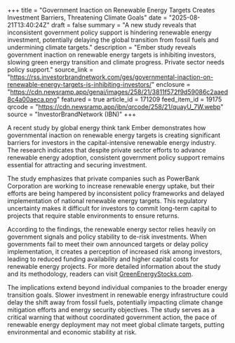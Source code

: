 +++
title = "Government Inaction on Renewable Energy Targets Creates Investment Barriers, Threatening Climate Goals"
date = "2025-08-21T13:40:24Z"
draft = false
summary = "A new study reveals that inconsistent government policy support is hindering renewable energy investment, potentially delaying the global transition from fossil fuels and undermining climate targets."
description = "Ember study reveals government inaction on renewable energy targets is inhibiting investors, slowing green energy transition and climate progress. Private sector needs policy support."
source_link = "https://rss.investorbrandnetwork.com/ges/governmental-inaction-on-renewable-energy-targets-is-inhibiting-investors/"
enclosure = "https://cdn.newsramp.app/genai/images/258/21/3811f572f9d59086c2aaed8c4a00aeca.png"
featured = true
article_id = 171209
feed_item_id = 19175
qrcode = "https://cdn.newsramp.app/ibn/qrcode/258/21/quayU_7W.webp"
source = "InvestorBrandNetwork (IBN)"
+++

<p>A recent study by global energy think tank Ember demonstrates how governmental inaction on renewable energy targets is creating significant barriers for investors in the capital-intensive renewable energy industry. The research indicates that despite private sector efforts to advance renewable energy adoption, consistent government policy support remains essential for attracting and securing investment.</p><p>The study emphasizes that private companies such as PowerBank Corporation are working to increase renewable energy uptake, but their efforts are being hampered by inconsistent policy frameworks and delayed implementation of national renewable energy targets. This regulatory uncertainty makes it difficult for investors to commit long-term capital to projects that require stable environments to ensure returns.</p><p>According to the findings, the renewable energy sector relies heavily on government signals and policy stability to de-risk investments. When governments fail to meet their own announced targets or delay policy implementation, it creates a perception of increased risk among investors, leading to reduced funding availability and higher capital costs for renewable energy projects. For more detailed information about the study and its methodology, readers can visit <a href="https://www.greenenergystocks.com" rel="nofollow" target="_blank">GreenEnergyStocks.com</a>.</p><p>The implications extend beyond individual companies to the broader energy transition goals. Slower investment in renewable energy infrastructure could delay the shift away from fossil fuels, potentially impacting climate change mitigation efforts and energy security objectives. The study serves as a critical warning that without coordinated government action, the pace of renewable energy deployment may not meet global climate targets, putting environmental and economic stability at risk.</p>